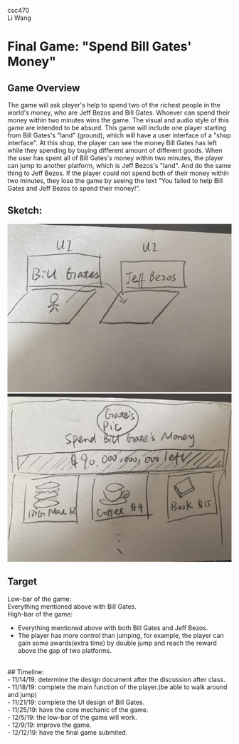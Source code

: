 csc470<br>
Li Wang<br>

# Final Game: "Spend Bill Gates' Money"

## Game Overview
The game will ask player's help to spend two of the richest people in the world's money, who are Jeff Bezos and Bill Gates. Whoever can spend their money within two minutes wins the game.
The visual and audio style of this game are intended to be absurd. This game will include one player starting from Bill Gates's "land" (ground), which will have a user interface of a "shop interface". At this shop, the player can see the money Bill Gates has left while they spending by buying different amount of different goods. When the user has spent all of Bill Gates's money within two minutes, the player can jump to another platform, which is Jeff Bezos's "land". And do the same thing to Jeff Bezos. If the player could not spend both of their money within two minutes, they lose the game by seeing the text "You failed to help Bill Gates and Jeff Bezos to spend their money!".

## Sketch: <br>
![Interface Image](https://github.com/mauionionchips/csc470-fall2019/blob/master/exercises/final/image_interface.jpeg?raw=true)
![UI Image](https://github.com/mauionionchips/csc470-fall2019/blob/master/exercises/final/image_UI.jpeg?raw=true)
<br>
## Target
Low-bar of the game: <br>
Everything mentioned above with Bill Gates. <br>
High-bar of the game: <br>
- Everything mentioned above with both Bill Gates and Jeff Bezos. <br>
- The player has more control than jumping, for example, the player can gain some awards(extra time) by double jump and reach the reward above the gap of two platforms.
<br>
## Timeline: <br>
- 11/14/19: determine the design document after the discussion after class. <br>
- 11/18/19: complete the main function of the player.(be able to walk around and jump) <br>
- 11/21/19: complete the UI design of Bill Gates. <br>
- 11/25/19: have the core mechanic of the game. <br>
- 12/5/19: the low-bar of the game will work. <br>
- 12/9/19: improve the game. <br>
- 12/12/19: have the final game submited. <br>
